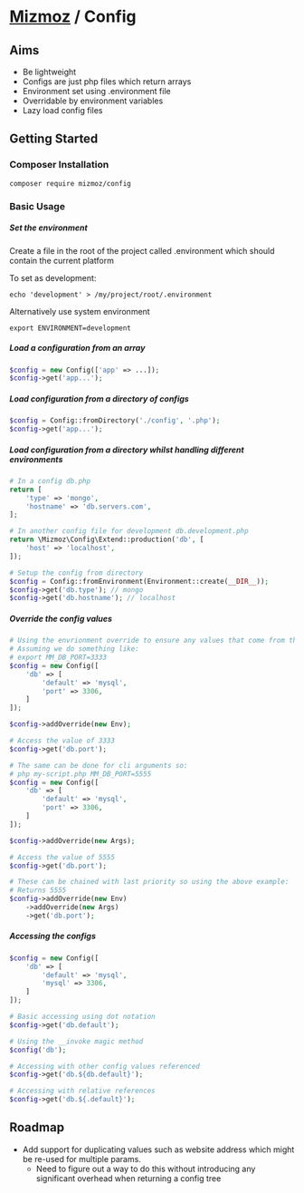 # [Mizmoz](https://www.mizmoz.com/) / Config

## Aims

- Be lightweight
- Configs are just php files which return arrays
- Environment set using .environment file
- Overridable by environment variables
- Lazy load config files

## Getting Started

### Composer Installation

```
composer require mizmoz/config
```

### Basic Usage

##### Set the environment

Create a file in the root of the project called .environment which should contain the current platform

To set as development:

`echo 'development' > /my/project/root/.environment`

Alternatively use system environment

`export ENVIRONMENT=development`

##### Load a configuration from an array

```php
$config = new Config(['app' => ...]);
$config->get('app...');
```

##### Load configuration from a directory of configs

```php
$config = Config::fromDirectory('./config', '.php');
$config->get('app...');
```

##### Load configuration from a directory whilst handling different environments

```php
# In a config db.php
return [
    'type' => 'mongo',
    'hostname' => 'db.servers.com',
];

# In another config file for development db.development.php
return \Mizmoz\Config\Extend::production('db', [
    'host' => 'localhost',
]);

# Setup the config from directory
$config = Config::fromEnvironment(Environment::create(__DIR__));
$config->get('db.type'); // mongo
$config->get('db.hostname'); // localhost
```

##### Override the config values

```php
# Using the envrionment override to ensure any values that come from the environment variables are treated as priority
# Assuming we do something like:
# export MM_DB_PORT=3333
$config = new Config([
    'db' => [
        'default' => 'mysql',
        'port' => 3306,
    ]
]);

$config->addOverride(new Env);

# Access the value of 3333
$config->get('db.port');
```

```php
# The same can be done for cli arguments so:
# php my-script.php MM_DB_PORT=5555
$config = new Config([
    'db' => [
        'default' => 'mysql',
        'port' => 3306,
    ]
]);

$config->addOverride(new Args);

# Access the value of 5555
$config->get('db.port');
```

```php
# These can be chained with last priority so using the above example:
# Returns 5555
$config->addOverride(new Env)
    ->addOverride(new Args)
    ->get('db.port');

```

##### Accessing the configs

```php
$config = new Config([
    'db' => [
        'default' => 'mysql',
        'mysql' => 3306,
    ]
]);

# Basic accessing using dot notation
$config->get('db.default');

# Using the __invoke magic method
$config('db');

# Accessing with other config values referenced
$config->get('db.${db.default}');

# Accessing with relative references
$config->get('db.${.default}');
```

## Roadmap

- Add support for duplicating values such as website address which might be re-used for multiple params.
  - Need to figure out a way to do this without introducing any significant overhead when returning a config tree
